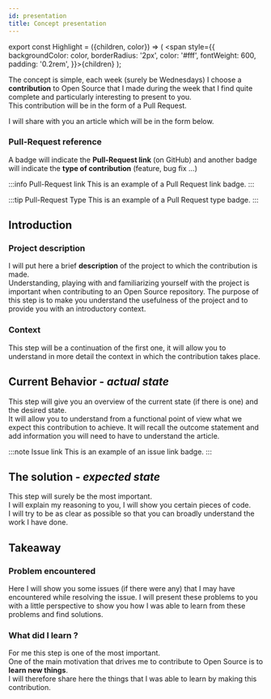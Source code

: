 ```yaml
---
id: presentation
title: Concept presentation
---
```


export const Highlight = ({children, color}) => ( <span style={{
      backgroundColor: color,
      borderRadius: '2px',
      color: '#fff',
      fontWeight: 600,
      padding: '0.2rem',
    }}>{children}</span> );

The concept is simple, each week (surely be Wednesdays) I choose a **contribution** to Open Source that I made during the week that I find quite complete and particularly interesting to present to you.   
This contribution will be in the form of a <Highlight color="#362066">Pull Request</Highlight>.

I will share with you an article which will be in the form below.

### Pull-Request reference

A badge will indicate the **Pull-Request link** (on GitHub) and another badge will indicate the **type of contribution** (feature, bug fix ...)

:::info Pull-Request link
This is an example of a Pull Request link badge.
:::

:::tip Pull-Request Type
This is an example of a Pull Request type badge.
:::

## Introduction
### Project description

I will put here a brief **description** of the project to which the contribution is made.   
Understanding, playing with and familiarizing yourself with the project is important when contributing to an Open Source repository.
The purpose of this step is to make you understand the usefulness of the project and to provide you with an introductory context.

### Context

This step will be a continuation of the first one, it will allow you to understand in more detail the context in which the contribution takes place.


## Current Behavior - *actual state*

This step will give you an overview of the current state (if there is one) and the desired state.   
It will allow you to understand from a functional point of view what we expect this contribution to achieve.
It will recall the outcome statement and add information you will need to have to understand the article.

:::note Issue link
This is an example of an issue link badge.
:::


## The solution - *expected state*

This step will surely be the most important.   
I will explain my reasoning to you, I will show you certain pieces of code.   
I will try to be as clear as possible so that you can broadly understand the work I have done.

## Takeaway
### Problem encountered

Here I will show you some issues (if there were any) that I may have encountered while resolving the issue. I will present these problems to you with a little perspective to show you how I was able to learn from these problems and find solutions.

### What did I learn ?

For me this step is one of the most important.   
One of the main motivation that drives me to contribute to Open Source is to **learn new things**.   
I will therefore share here the things that I was able to learn by making this contribution.